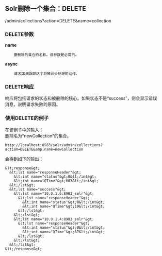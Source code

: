 ## Solr删除一个集合：DELETE 
<div class="content-intro view-box ">/admin/collections?action=DELETE&amp;name=collection  

### DELETE参数

**name**
    
        要删除的集合的名称。该参数是必需的。  
    
**async**
    
        请求ID来跟踪这个将被异步处理的动作。  
    


### DELETE响应

响应将包括请求的状态和被删除的核心。如果状态不是“success”，则会显示错误消息，说明请求失败的原因。  

### 使用DELETE的例子

在该例子中的输入：  
删除名为“newCollection”的集合。  
```
http://localhost:8983/solr/admin/collections?action=DELETE&amp;name=newCollection
```
会得到如下的输出：  
```
&lt;response&gt;
  &lt;lst name="responseHeader"&gt;
    &lt;int name="status"&gt;0&lt;/int&gt;
    &lt;int name="QTime"&gt;603&lt;/int&gt;
  &lt;/lst&gt;
  &lt;lst name="success"&gt;
    &lt;lst name="10.0.1.6:8983_solr"&gt;
      &lt;lst name="responseHeader"&gt;
        &lt;int name="status"&gt;0&lt;/int&gt;
        &lt;int name="QTime"&gt;19&lt;/int&gt;
      &lt;/lst&gt;
    &lt;/lst&gt;
    &lt;lst name="10.0.1.4:8983_solr"&gt;
      &lt;lst name="responseHeader"&gt;
        &lt;int name="status"&gt;0&lt;/int&gt;
        &lt;int name="QTime"&gt;67&lt;/int&gt;
      &lt;/lst&gt;
    &lt;/lst&gt;
  &lt;/lst&gt;
&lt;/response&gt;
```
